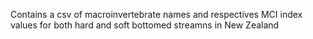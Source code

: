 Contains a csv of macroinvertebrate names and respectives MCI index values for both hard and soft bottomed streamns in New Zealand
